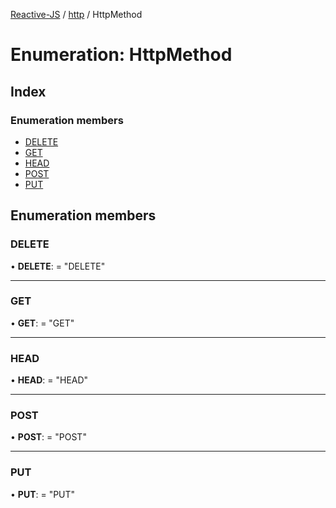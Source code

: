 [Reactive-JS](../README.md) / [http](../modules/http.md) / HttpMethod

# Enumeration: HttpMethod

## Index

### Enumeration members

* [DELETE](http.httpmethod.md#delete)
* [GET](http.httpmethod.md#get)
* [HEAD](http.httpmethod.md#head)
* [POST](http.httpmethod.md#post)
* [PUT](http.httpmethod.md#put)

## Enumeration members

### DELETE

• **DELETE**: = "DELETE"

___

### GET

• **GET**: = "GET"

___

### HEAD

• **HEAD**: = "HEAD"

___

### POST

• **POST**: = "POST"

___

### PUT

• **PUT**: = "PUT"
